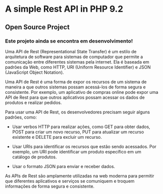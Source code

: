 # A simple Rest API in PHP 9.2

## Open Source Project

### Este projeto ainda se encontra em desenvolvimento!

Uma API de Rest (Representational State Transfer) é um estilo de arquitetura de software para sistemas de computador que permite a comunicação entre diferentes sistemas pela internet. Ela é baseada em padrões da Web, como HTTP, URI (Uniform Resource Identifier) e JSON (JavaScript Object Notation).

Uma API de Rest é uma forma de expor os recursos de um sistema de maneira a que outros sistemas possam acessá-los de forma segura e consistente. Por exemplo, um aplicativo de compras online pode expor uma API de Rest para que outros aplicativos possam acessar os dados de produtos e realizar pedidos.

Para usar uma API de Rest, os desenvolvedores precisam seguir alguns padrões, como:

* Usar verbos HTTP para realizar ações, como GET para obter dados, POST para criar um novo recurso, PUT para atualizar um recurso existente e DELETE para excluir um recurso.

* Usar URIs para identificar os recursos que estão sendo acessados. Por exemplo, um URI pode identificar um produto específico em um catálogo de produtos.

* Usar o formato JSON para enviar e receber dados.

As APIs de Rest são amplamente utilizadas na web moderna para permitir que diferentes aplicativos e serviços se comuniquem e troquem informações de forma segura e consistente.